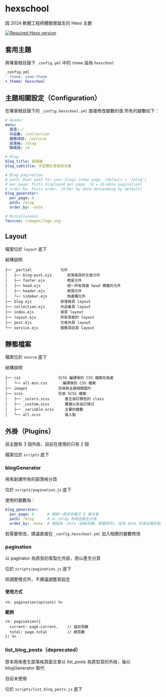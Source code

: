 # hexschool

因 2024 軟體工程師體驗營誕生的 Hexo 主題

[![Required Hexo version](https://img.shields.io/badge/hexo-%3E=7.0.0-blue?style=flat-square&logo=hexo)](https://hexo.io)

## 套用主題

將專案根目錄下 `_config.yml` 中的 `theme` 設為 `hexschool`

``` diff
_config.yml
- theme: some-theme
+ theme: hexschool
```

## 主題相關設定（Configuration）

在專案根目錄下的 `_config.hexschool.yml` 直接修改變數的值
所有的變數如下：

``` yml
# Header
menu:
  首頁: /
  作品集: /collection
  服務項目: /service
  部落格: /blog
  聯絡我: /#

# Blog
blog_title: 部落格
blog_subtitle: 不定期分享技術文章

# Blog pagination
# path: Root path for your blogs index page. (default = '/blog')
# per_page: Posts displayed per page. (0 = disable pagination)
# order_by: Posts order. (Order by date descending by default)
blog_generator:
  per_page: 6
  path: /blog
  order_by: -date

# Miscellaneous
favicon: /images/logo.svg
```

## Layout
檔案位於 `layout` 底下

結構說明
```
├── _partial             元件
│   ├── blog-post.ejs       部落格頁的文章元件
│   ├── footer.ejs          表尾元件
│   ├── head.ejs            統一所有頁面 head 標籤的元件 
│   ├── header.ejs          表頭元件
│   └── sidebar.ejs         側邊欄元件
├── blog.ejs             部落格頁 layout
├── collection.ejs       作品集頁 layout
├── index.ejs            首頁 layout
├── layout.ejs           所有頁面的 layout
├── post.ejs             文章內頁 layout
└── service.ejs          服務項目頁 layout
```

## 靜態檔案
檔案位於 `source` 底下

結構說明
```
├── css                 SCSS 編譯後的 CSS 檔案存放處
│   └── all.min.css       編譯後的 CSS 檔案
├── images              存放與主題相關圖片
├── scss                存放 SCSS 檔案
│   ├── _colors.scss       產生自訂顏色的 class
│   ├── _custom.scss       覆蓋以及自訂樣式
│   ├── _variable.scss     主要的變數
│   └── all.scss           進入點
```

## 外掛（Plugins）
該主題有 3 個外掛，目前在使用的只有 2 個

檔案位於 `scripts` 底下

### blogGenerator
用來創建所有的部落格分頁

位於 `scripts/pagination.js` 底下

使用的變數為：
``` yml
blog_generator:
  per_page: 6      # 預設一頁至多顯示 6 筆文章
  path: /blog      # 以 /blog 為路徑產生分頁
  order_by: -date  # 預設為 -date（從新到舊，降冪排列），改為 date 則為從舊到新，升冪排列
```

若需要修改，建議直接在 `_config.hexschool.yml` 加入相應的變數修改

### pagination
以 paginator 為原型的客製化外掛，用以產生分頁

位於 `scripts/pagination.js` 底下

除調整樣式外，不建議調整其設定

#### 使用方式
```ejs
<%- pagination(options) %>
```

**範例**
```
<%- pagination({
  current: page.current,    // 當前頁數
  total: page.total         // 總頁數
}) %>
```

### list_blog_posts（deprecated）
原本用來產生部落格頁面文章以 list_posts 為原型寫的外掛，後以 blogGenerator 取代

目前未使用

位於 `scripts/list_blog_posts.js` 底下